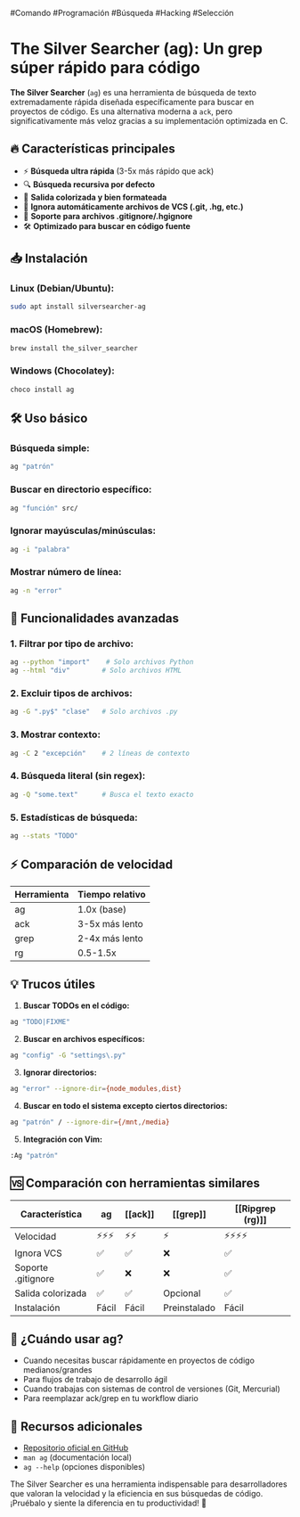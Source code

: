#Comando #Programación #Búsqueda #Hacking #Selección 
# **The Silver Searcher (ag): Un grep súper rápido para código**

**The Silver Searcher** (`ag`) es una herramienta de búsqueda de texto extremadamente rápida diseñada específicamente para buscar en proyectos de código. Es una alternativa moderna a `ack`, pero significativamente más veloz gracias a su implementación optimizada en C.

## 🔥 **Características principales**

- ⚡ **Búsqueda ultra rápida** (3-5x más rápido que ack)
- 🔍 **Búsqueda recursiva por defecto**
- 🎨 **Salida colorizada y bien formateada**
- 🤖 **Ignora automáticamente archivos de VCS (.git, .hg, etc.)**
- 📂 **Soporte para archivos .gitignore/.hgignore**
- 🛠 **Optimizado para buscar en código fuente**

## 📥 **Instalación**

### Linux (Debian/Ubuntu):
```bash
sudo apt install silversearcher-ag
```

### macOS (Homebrew):
```bash
brew install the_silver_searcher
```

### Windows (Chocolatey):
```bash
choco install ag
```

## 🛠 **Uso básico**

### Búsqueda simple:
```bash
ag "patrón"
```

### Buscar en directorio específico:
```bash
ag "función" src/
```

### Ignorar mayúsculas/minúsculas:
```bash
ag -i "palabra"
```

### Mostrar número de línea:
```bash
ag -n "error"
```

## 🚀 **Funcionalidades avanzadas**

### 1. Filtrar por tipo de archivo:
```bash
ag --python "import"    # Solo archivos Python
ag --html "div"        # Solo archivos HTML
```

### 2. Excluir tipos de archivos:
```bash
ag -G ".py$" "clase"   # Solo archivos .py
```

### 3. Mostrar contexto:
```bash
ag -C 2 "excepción"    # 2 líneas de contexto
```

### 4. Búsqueda literal (sin regex):
```bash
ag -Q "some.text"      # Busca el texto exacto
```

### 5. Estadísticas de búsqueda:
```bash
ag --stats "TODO"
```

## ⚡ **Comparación de velocidad**

| Herramienta | Tiempo relativo |
|------------|----------------|
| ag         | 1.0x (base)    |
| ack        | 3-5x más lento |
| grep       | 2-4x más lento |
| rg         | 0.5-1.5x       |

## 💡 **Trucos útiles**

1. **Buscar TODOs en el código:**
```bash
ag "TODO|FIXME"
```

2. **Buscar en archivos específicos:**
```bash
ag "config" -G "settings\.py"
```

3. **Ignorar directorios:**
```bash
ag "error" --ignore-dir={node_modules,dist}
```

4. **Buscar en todo el sistema excepto ciertos directorios:**
```bash
ag "patrón" / --ignore-dir={/mnt,/media}
```

5. **Integración con Vim:**
```bash
:Ag "patrón"
```

## 🆚 **Comparación con herramientas similares**

| Característica     | ag    | [[ack]] | [[grep]]     | [[Ripgrep (rg)]] |
| ------------------ | ----- | ------- | ------------ | ---------------- |
| Velocidad          | ⚡⚡⚡   | ⚡⚡      | ⚡            | ⚡⚡⚡⚡             |
| Ignora VCS         | ✅     | ✅       | ❌            | ✅                |
| Soporte .gitignore | ✅     | ❌       | ❌            | ✅                |
| Salida colorizada  | ✅     | ✅       | Opcional     | ✅                |
| Instalación        | Fácil | Fácil   | Preinstalado | Fácil            |

## 📌 **¿Cuándo usar ag?**

- Cuando necesitas buscar rápidamente en proyectos de código medianos/grandes
- Para flujos de trabajo de desarrollo ágil
- Cuando trabajas con sistemas de control de versiones (Git, Mercurial)
- Para reemplazar ack/grep en tu workflow diario

## 🔗 **Recursos adicionales**

- [Repositorio oficial en GitHub](https://github.com/ggreer/the_silver_searcher)
- `man ag` (documentación local)
- `ag --help` (opciones disponibles)

The Silver Searcher es una herramienta indispensable para desarrolladores que valoran la velocidad y la eficiencia en sus búsquedas de código. ¡Pruébalo y siente la diferencia en tu productividad! 🚀